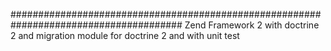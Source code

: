 #######################################################################################
Zend Framework 2 with doctrine 2 and migration module for doctrine 2 and with unit test
